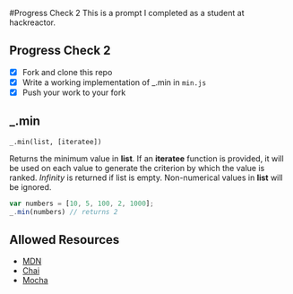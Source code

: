 #Progress Check 2 This is a prompt I completed as a student at hackreactor.
## Progress Check 2
- [x] Fork and clone this repo
- [x] Write a working implementation of _.min in `min.js`
- [x] Push your work to your fork

## _.min
`_.min(list, [iteratee])`

Returns the minimum value in **list**. If an **iteratee** function is provided, it will be used on each value to generate the criterion by which the value is ranked. _Infinity_ is returned if list is empty. Non-numerical values in **list** will be ignored.

```javascript
var numbers = [10, 5, 100, 2, 1000];
_.min(numbers) // returns 2
```

## Allowed Resources
- [MDN](https://developer.mozilla.org/en-US/)
- [Chai](http://www.chaijs.com/api/bdd/)
- [Mocha](https://mochajs.org/)
